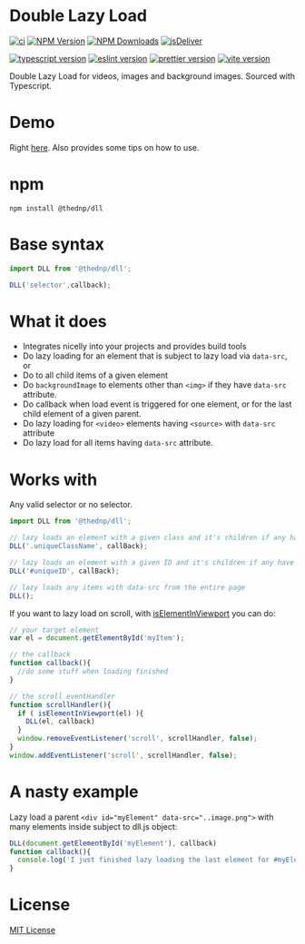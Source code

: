 # Double Lazy Load
[![ci](https://github.com/thednp/dll/actions/workflows/ci.yml/badge.svg)](https://github.com/thednp/dll/actions/workflows/ci.yml)
[![NPM Version](https://img.shields.io/npm/v/@thednp/dll.svg)](https://www.npmjs.com/package/@thednp/dll)
[![NPM Downloads](https://img.shields.io/npm/dm/@thednp/dll.svg)](http://npm-stat.com/charts.html?package=@thednp/dll)
[![jsDeliver](https://data.jsdelivr.com/v1/package/npm/@thednp/dll/badge)](https://www.jsdelivr.com/package/npm/@thednp/dll)

[![typescript version](https://img.shields.io/badge/typescript-4.9.4-brightgreen)](https://www.typescriptlang.org/)
[![eslint version](https://img.shields.io/badge/eslint-8.30.0-brightgreen)](https://github.com/eslint)
[![prettier version](https://img.shields.io/badge/prettier-2.8.3-brightgreen)](https://prettier.io/)
[![vite version](https://img.shields.io/badge/vite-4.0.4-brightgreen)](https://github.com/vitejs)

Double Lazy Load for videos, images and background images. Sourced with Typescript.


# Demo
Right [here](http://thednp.github.io/dll). Also provides some tips on how to use.

# npm
```
npm install @thednp/dll
```

# Base syntax
```js
import DLL from '@thednp/dll';

DLL('selector',callback);
```
	
# What it does
* Integrates nicelly into your projects and provides build tools
* Do lazy loading for an element that is subject to lazy load via `data-src`, or
* Do to all child items of a given element
* Do <code>backgroundImage</code> to elements other than <code>&lt;img&gt;</code> if they have <code>data-src</code> attribute.
* Do callback when load event is triggered for one element, or for the last child element of a given parent.
* Do lazy loading for `<video>` elements having `<source>` with `data-src` attribute
* Do lazy load for all items having <code>data-src</code> attribute.

# Works with
Any valid selector or no selector.
```js
import DLL from '@thednp/dll';

// lazy loads an element with a given class and it's children if any have data-src
DLL('.uniqueClassName', callBack); 

// lazy loads an element with a given ID and it's children if any have data-src
DLL('#uniqueID', callBack); 

// lazy loads any items with data-src from the entire page
DLL(); 
```
    

If you want to lazy load on scroll, with [isElementInViewport](https://github.com/thednp/shorty/blob/master/src/is/isElementInViewport.ts) you can do:
```js
// your target element
var el = document.getElementById('myItem');

// the callback
function callback(){
  //do some stuff when loading finished
}

// the scroll eventHandler
function scrollHandler(){
  if ( isElementInViewport(el) ){
    DLL(el, callback)
  }
  window.removeEventListener('scroll', scrollHandler, false);
}
window.addEventListener('scroll', scrollHandler, false);
```	

# A nasty example
Lazy load a parent `<div id="myElement" data-src="..image.png">` with many elements inside subject to dll.js object:
```js
DLL(document.getElementById('myElement'), callback)
function callback(){
  console.log('I just finished lazy loading the last element for #myElement')
}
```

# License
[MIT License](https://github.com/thednp/dll/blob/master/LICENSE)
